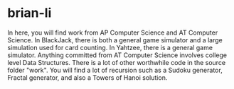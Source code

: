 # brian-li
In here, you will find work from AP Computer Science and AT Computer Science.
In BlackJack, there is both a general game simulator and a large simulation used for card counting.
In Yahtzee, there is a general game simulator.
Anything committed from AT Computer Science involves college level Data Structures.
There is a lot of other worthwhile code in the source folder "work". You will find
a lot of recursion such as a Sudoku generator, Fractal generator, and also a Towers of Hanoi solution.
